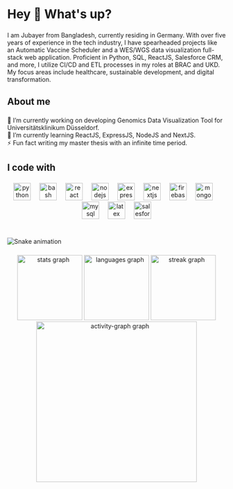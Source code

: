 <h1 align="left">Hey 👋 What's up?</h1>

###

<p align="left">I am Jubayer from Bangladesh, currently residing in Germany. With over five years of experience in the tech industry, I have spearheaded projects like an Automatic Vaccine Scheduler and a WES/WGS data visualization full-stack web application. Proficient in Python, SQL, ReactJS, Salesforce CRM, and more, I utilize CI/CD and ETL processes in my roles at BRAC and UKD. My focus areas include healthcare, sustainable development, and digital transformation.</p>

###

<h2 align="left">About me</h2>

###

<p align="left">🔭 I’m currently working on developing Genomics Data Visualization Tool for Universitätsklinikum Düsseldorf.<br>🌱 I’m currently learning ReactJS, ExpressJS, NodeJS and NextJS.<br>⚡ Fun fact writing my master thesis with an infinite time period.</p>

###

<h2 align="left">I code with</h2>

###

<div align="center">
  <img src="https://cdn.jsdelivr.net/gh/devicons/devicon/icons/python/python-original.svg" height="40" alt="python logo"  />
  <img width="12" />
  <img src="https://cdn.jsdelivr.net/gh/devicons/devicon/icons/bash/bash-original.svg" height="40" alt="bash logo"  />
  <img width="12" />
  <img src="https://cdn.jsdelivr.net/gh/devicons/devicon/icons/react/react-original.svg" height="40" alt="react logo"  />
  <img width="12" />
  <img src="https://cdn.jsdelivr.net/gh/devicons/devicon/icons/nodejs/nodejs-original.svg" height="40" alt="nodejs logo"  />
  <img width="12" />
  <img src="https://cdn.jsdelivr.net/gh/devicons/devicon/icons/express/express-original.svg" height="40" alt="express logo"  />
  <img width="12" />
  <img src="https://cdn.jsdelivr.net/gh/devicons/devicon/icons/nextjs/nextjs-original.svg" height="40" alt="nextjs logo"  />
  <img width="12" />
  <img src="https://cdn.jsdelivr.net/gh/devicons/devicon/icons/firebase/firebase-plain.svg" height="40" alt="firebase logo"  />
  <img width="12" />
  <img src="https://cdn.jsdelivr.net/gh/devicons/devicon/icons/mongodb/mongodb-original.svg" height="40" alt="mongodb logo"  />
  <img width="12" />
  <img src="https://cdn.jsdelivr.net/gh/devicons/devicon/icons/mysql/mysql-original.svg" height="40" alt="mysql logo"  />
  <img width="12" />
  <img src="https://cdn.jsdelivr.net/gh/devicons/devicon/icons/latex/latex-original.svg" height="40" alt="latex logo"  />
  <img width="12" />
  <img src="https://cdn.jsdelivr.net/gh/devicons/devicon/icons/salesforce/salesforce-original.svg" height="40" alt="salesforce logo"  />
</div>

###

<br clear="both">

<img src="https://raw.githubusercontent.com/jubayer98/jubayer98/output/snake.svg" alt="Snake animation" />

###

<div align="center">
  <img src="https://github-readme-stats.vercel.app/api?username=jubayer98&hide_title=false&hide_rank=false&show_icons=true&include_all_commits=true&count_private=true&disable_animations=false&theme=dark&locale=en&hide_border=false&order=1" height="150" alt="stats graph"  />
  <img src="https://github-readme-stats.vercel.app/api/top-langs?username=jubayer98&locale=en&hide_title=false&layout=compact&card_width=320&langs_count=5&theme=dracula&hide_border=false&order=2" height="150" alt="languages graph"  />
  <img src="https://streak-stats.demolab.com?user=jubayer98&locale=en&mode=daily&theme=dracula&hide_border=false&border_radius=5&order=3" height="150" alt="streak graph"  />
  <img src="https://github-readme-activity-graph.vercel.app/graph?username=jubayer98&radius=16&theme=react&area=false&order=5&hide_border=true&hide_title=false" height="370" alt="activity-graph graph"  />
</div>

###
